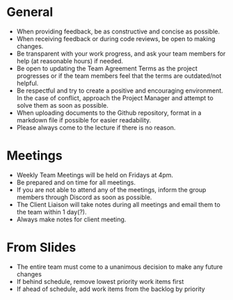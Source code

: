 # General
- When providing feedback, be as constructive and concise as possible.
- When receiving feedback or during code reviews, be open to making changes.
- Be transparent with your work progress, and ask your team members for help (at reasonable hours) if needed.
- Be open to updating the Team Agreement Terms as the project progresses or if the team members feel that the terms are outdated/not helpful.
- Be respectful and try to create a positive and encouraging environment. In the case of conflict, approach the Project Manager and attempt to solve them as soon as possible.
- When uploading documents to the Github repository, format in a markdown file if possible for easier readability.
- Please always come to the lecture if there is no reason.
# Meetings
- Weekly Team Meetings will be held on Fridays at 4pm.
- Be prepared and on time for all meetings.
- If you are not able to attend any of the meetings, inform the group members through Discord as soon as possible.
- The Client Liaison will take notes during all meetings and email them to the team within 1 day(?).
- Always make notes for client meeting.
# From Slides
- The entire team must come to a unanimous decision to make any future changes
- If behind schedule, remove lowest priority work items first
- If ahead of schedule, add work items from the backlog by priority

